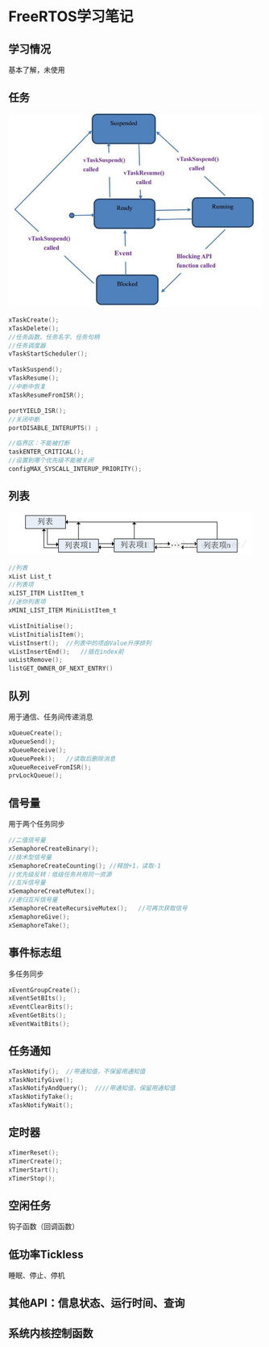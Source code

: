 # FreeRTOS学习笔记

## 学习情况

基本了解，未使用

## 任务

![任务状态](res\任务状态.png)

```c
xTaskCreate();
xTaskDelete();
//任务函数、任务名字、任务句柄
//任务调度器
vTaskStartScheduler();
```

```c
vTaskSuspend();
vTaskResume();
//中断中恢复
xTaskResumeFromISR();
```

```c
portYIELD_ISR();
//关闭中断
portDISABLE_INTERUPTS()	;
```

```c
//临界区：不能被打断
taskENTER_CRITICAL();
//设置到哪个优先级不能被关闭
configMAX_SYSCALL_INTERUP_PRIORITY();
```

## 列表

![列表](res\列表.png)

```c
//列表
xList List_t
//列表项
xLIST_ITEM ListItem_t
//迷你列表项
xMINI_LIST_ITEM MiniListItem_t
```

```c
vListInitialise();
vListInitialisItem();
vListInsert();	//列表中的项由Value升序排列
vListInsertEnd();	//插在index前
uxListRemove();
listGET_OWNER_OF_NEXT_ENTRY()
```

## 队列

用于通信、任务间传递消息

```c
xQueueCreate();
xQueueSend();
xQueueReceive();
xQueuePeek();	//读取后删除消息
xQueueReceiveFromISR();
prvLockQueue();
```

## 信号量

用于两个任务同步

```c
//二值信号量
xSemaphoreCreateBinary();
//技术型信号量
xSemaphoreCreateCounting();	//释放+1，读取-1
//优先级反转：低级任务共用同一资源
//互斥信号量
xSemaphoreCreateMutex();
//递归互斥信号量
xSemaphoreCreateRecursiveMutex();	//可再次获取信号
xSemaphoreGive();
xSemaphoreTake();
```

## 事件标志组

多任务同步

```c
xEventGroupCreate();
xEventSetBIts();
xEventClearBits();
xEventGetBits();
xEventWaitBits();
```

## 任务通知

```c
xTaskNotify();	//带通知值，不保留用通知值
xTaskNotifyGive();
xTaskNotifyAndQuery();	////带通知值，保留用通知值
xTaskNotifyTake();
xTaskNotifyWait();
```

## 定时器

```c
xTimerReset();
xTimerCreate();
xTimerStart();
xTimerStop();
```

## 空闲任务

钩子函数（回调函数）

## 低功率Tickless

睡眠、停止、停机

## 其他API：信息状态、运行时间、查询

## 系统内核控制函数

